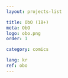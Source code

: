 ```yaml
---
layout: projects-list

title: ObO (18+)
meta: ObO
logo: obo.png
order: 1

category: comics

lang: kr
ref: obo
---
```

